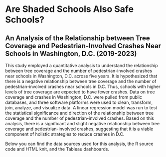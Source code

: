 # Are Shaded Schools Also Safe Schools?
## An Analysis of the Relationship between Tree Coverage and Pedestrian-Involved Crashes Near Schools in Washington, D.C. (2019-2023)
This study employed a quantitative analysis to understand the relationship between tree coverage and the number of pedestrian-involved crashes near schools in Washington, D.C. across five years. It is hypothesized that there is a negative relationship between tree coverage and the number of pedestrian-involved crashes near schools in D.C. Thus, schools with higher levels of tree coverage are expected to have fewer crashes. Data on tree coverage and crashes in Washington, D.C. were pulled from public databases, and three software platforms were used to clean, transform, join, analyze, and visualize data. A linear regression model was run to test the statistical significance and direction of the relationship between tree coverage and the number of pedestrian-involved crashes. Based on this analysis, there is a significant and slight negative relationship between tree coverage and pedestrian-involved crashes, suggesting that it is a viable component of holistic strategies to reduce crashes in D.C.

Below you can find the data sources used for this analysis, the R source code and HTML knit, and the Tableau dashboards.
